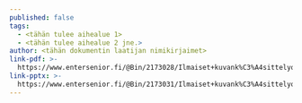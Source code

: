 ```yaml
---
published: false
tags:
  - <tähän tulee aihealue 1>
  - <tähän tulee aihealue 2 jne.>
author: <tähän dokumentin laatijan nimikirjaimet>
link-pdf: >-
  https://www.entersenior.fi/@Bin/2173028/Ilmaiset+kuvank%C3%A4sittelyohjelmat+Ogeli.pdf
link-pptx: >-
  https://www.entersenior.fi/@Bin/2173031/Ilmaiset+kuvank%C3%A4sittelyohjelmat+Ogeli.pptx
---
```

